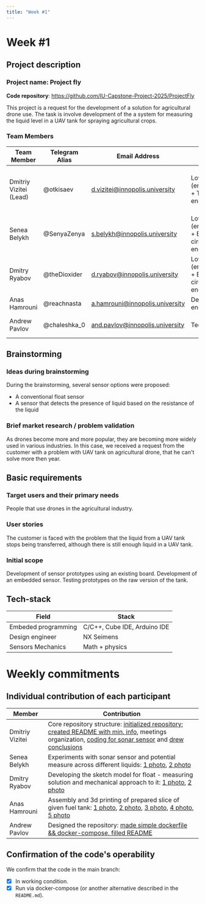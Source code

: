 ```yaml
---
title: "Week #1"
---
```


# Week #1

## Project description

### Project name: Project fly

**Code repository**: https://github.com/IU-Capstone-Project-2025/ProjectFly

This project is a request for the development of a solution for agricultural drone use. 
The task is involve development of the a system for measuring the liquid level in a UAV tank for spraying agricultural crops.

### **Team Members**

| Team Member							| Telegram Alias	| Email Address   					| Track												| Responsibilities   |
|---------------------------------------|-------------------|-----------------------------------|---------------------------------------------------|--------------------|
| Dmitriy Vizitei (Lead)				| @otkisaev			| d.vizitei@innopolis.university 	| Low level (embedded) + Testing engineer  			| Project coordination, task delegation, programming and testing prototypes |
| Senea Belykh							| @SenyaZenya		| s.belykh@innopolis.university		| Low level (embedded) + Electric circuit engineer	| Programming and testing prototypes |
| Dmitry Ryabov							| @theDioxider		| d.ryabov@innopolis.university 	| Low level (embedded) + Electric circuit engineer 	| Programming and testing prototypes |
| Anas Hamrouni							| @reachnasta		| a.hamrouni@innopolis.university   | Design engineer 									| Designing 3D models |
| Andrew Pavlov							| @chaleshka_0		| and.pavlov@innopolis.university	| Tech writer 										| Document the work and write reports |


## Brainstorming

### Ideas during brainstorming

During the brainstorming, several sensor options were proposed:
- A conventional float sensor
- A sensor that detects the presence of liquid based on the resistance of the liquid

### Brief market research / problem validation

As drones become more and more popular, they are becoming more widely used in various industries. 
In this case, we received a request from the customer with a problem with UAV tank on agricultural drone, that he can't solve more then year.


## Basic requirements

### Target users and their primary needs

People that use drones in the agricultural industry.

### User stories

The customer is faced with the problem that the liquid from a UAV tank stops being transferred, although there is still enough liquid in a UAV tank.

### Initial scope


Development of sensor prototypes using an existing board. 
Development of an embedded sensor. 
Testing prototypes on the raw version of the tank.

## Tech-stack


| Field					| Stack							|
|-----------------------|-------------------------------|
| Embeded programming	| C/C++, Cube IDE, Arduino IDE	|
| Design engineer		| NX Seimens					|
| Sensors Mechanics		| Math + physics				|


# Weekly commitments

## Individual contribution of each participant

| Member					| Contribution					|
|---------------------------|-------------------------------|
| Dmitriy Vizitei			| Core repository structure: [initialized repository](https://github.com/IU-Capstone-Project-2025/ProjectFly/commit/19ece8dd689269b8877637c0cdd9e248106d6f66); [created README with min. info](https://github.com/IU-Capstone-Project-2025/ProjectFly/commit/e50a447534157cbb9bf82c0cbb02ca23cbfe9245), meetings organization, [coding for sonar sensor](https://drive.google.com/file/d/1LidOm8-sfzgR6SBzXvL8MPFwJuZYcI2e/view) and [drew conclusions](https://drive.google.com/file/d/1uPqIGXmfji8wScobm7uN8mmkmz8bqaa-/view)  |
| Senea Belykh				| Experiments with sonar sensor and potential measure across different liquids: [1 photo](https://drive.google.com/file/d/1iks-ICr-Jj6YDTbC_7g15NeuBZ0NiNc6/view), [2 photo](https://drive.google.com/file/d/1U9N12xxdES-TP-YdTxnyD7aCKuFkxgFy/view) |
| Dmitry Ryabov				| Developing the sketch model for float - measuring solution and mechanical approach to it: [1 photo](https://drive.google.com/file/d/1B1FFSR7dEByimEyTBBDzXpCQsAIk3exs/view), [2 photo](https://drive.google.com/file/d/1paRiFeqJcF4dm9tiB3F9iAVMbtcniBE8/view) |
| Anas Hamrouni				| Assembly and 3d printing of prepared slice of given fuel tank: [1 photo](https://drive.google.com/file/d/1lN4BLDHryvy0sIiT8JNs3DoKl2EEyYCS/view), [2 photo](https://drive.google.com/file/d/1RkKiIEnV-A94Wn-GcgxEGb1zZ3Kr0lAV/view), [3 photo](https://drive.google.com/file/d/1N7Sre0JA2KTpTBYblD5QK42kd-GkthfW/view), [4 photo](https://drive.google.com/file/d/1aHhj54TxobaaM10KJL29bydH0yrErl8g/view), [5 photo](https://drive.google.com/file/d/1IxX14vZsZe_04kBdniVQ5BPaV8_wYsOM/view)|
| Andrew Pavlov				| Designed the repository: [made simple dockerfile && docker-compose, filled README](https://github.com/IU-Capstone-Project-2025/ProjectFly/commit/1e72d54a43d55706654bb48358b227a1712d22fd) |

## Confirmation of the code's operability

We confirm that the code in the main branch:
- [x] In working condition.
- [x] Run via docker-compose (or another alternative described in the `README.md`).